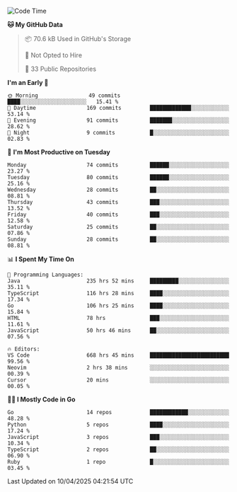 <!--START_SECTION:thansetan-waka-->
![Code Time](http://img.shields.io/badge/Code%20Time-672%20hrs%2054%20mins-blue)

**🐱 My GitHub Data** 

> 📦 70.6 kB Used in GitHub's Storage 
 > 
> 🚫 Not Opted to Hire
 > 
> 📜 33 Public Repositories 
 > 

**I'm an Early 🐤** 

```text
🌞 Morning                49 commits          ████░░░░░░░░░░░░░░░░░░░░░   15.41 % 
🌆 Daytime                169 commits         █████████████░░░░░░░░░░░░   53.14 % 
🌃 Evening                91 commits          ███████░░░░░░░░░░░░░░░░░░   28.62 % 
🌙 Night                  9 commits           █░░░░░░░░░░░░░░░░░░░░░░░░   02.83 % 
```

📅 **I'm Most Productive on Tuesday** 

```text
Monday                   74 commits          ██████░░░░░░░░░░░░░░░░░░░   23.27 % 
Tuesday                  80 commits          ██████░░░░░░░░░░░░░░░░░░░   25.16 % 
Wednesday                28 commits          ██░░░░░░░░░░░░░░░░░░░░░░░   08.81 % 
Thursday                 43 commits          ███░░░░░░░░░░░░░░░░░░░░░░   13.52 % 
Friday                   40 commits          ███░░░░░░░░░░░░░░░░░░░░░░   12.58 % 
Saturday                 25 commits          ██░░░░░░░░░░░░░░░░░░░░░░░   07.86 % 
Sunday                   28 commits          ██░░░░░░░░░░░░░░░░░░░░░░░   08.81 % 
```

📊 **I Spent My Time On** 

```text
💬 Programming Languages: 
Java                     235 hrs 52 mins     █████████░░░░░░░░░░░░░░░░   35.11 % 
TypeScript               116 hrs 28 mins     ████░░░░░░░░░░░░░░░░░░░░░   17.34 % 
Go                       106 hrs 25 mins     ████░░░░░░░░░░░░░░░░░░░░░   15.84 % 
HTML                     78 hrs              ███░░░░░░░░░░░░░░░░░░░░░░   11.61 % 
JavaScript               50 hrs 46 mins      ██░░░░░░░░░░░░░░░░░░░░░░░   07.56 % 

🔥 Editors: 
VS Code                  668 hrs 45 mins     █████████████████████████   99.56 % 
Neovim                   2 hrs 38 mins       ░░░░░░░░░░░░░░░░░░░░░░░░░   00.39 % 
Cursor                   20 mins             ░░░░░░░░░░░░░░░░░░░░░░░░░   00.05 % 
```

**🧑‍💻 I Mostly Code in Go** 

```text
Go                       14 repos            ████████████░░░░░░░░░░░░░   48.28 % 
Python                   5 repos             ████░░░░░░░░░░░░░░░░░░░░░   17.24 % 
JavaScript               3 repos             ███░░░░░░░░░░░░░░░░░░░░░░   10.34 % 
TypeScript               2 repos             ██░░░░░░░░░░░░░░░░░░░░░░░   06.90 % 
Ruby                     1 repo              █░░░░░░░░░░░░░░░░░░░░░░░░   03.45 % 
```

Last Updated on 10/04/2025 04:21:54 UTC
<!--END_SECTION:thansetan-waka-->